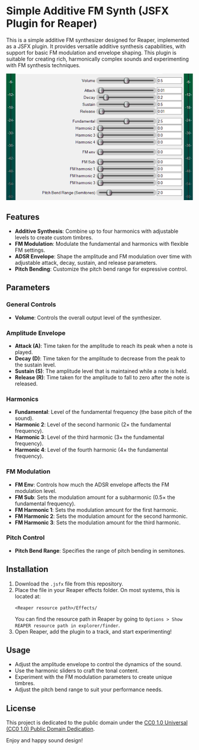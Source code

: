 # Simple Additive FM Synth (JSFX Plugin for Reaper)

This is a simple additive FM synthesizer designed for Reaper, implemented as a JSFX plugin. It provides versatile additive synthesis capabilities, with support for basic FM modulation and envelope shaping. This plugin is suitable for creating rich, harmonically complex sounds and experimenting with FM synthesis techniques.

![Alt text for your screenshot](images/AdditiveFMSynth.png)

## Features

- **Additive Synthesis**: Combine up to four harmonics with adjustable levels to create custom timbres.
- **FM Modulation**: Modulate the fundamental and harmonics with flexible FM settings.
- **ADSR Envelope**: Shape the amplitude and FM modulation over time with adjustable attack, decay, sustain, and release parameters.
- **Pitch Bending**: Customize the pitch bend range for expressive control.

## Parameters

### General Controls
- **Volume**: Controls the overall output level of the synthesizer.

### Amplitude Envelope
- **Attack (A)**: Time taken for the amplitude to reach its peak when a note is played.
- **Decay (D)**: Time taken for the amplitude to decrease from the peak to the sustain level.
- **Sustain (S)**: The amplitude level that is maintained while a note is held.
- **Release (R)**: Time taken for the amplitude to fall to zero after the note is released.

### Harmonics
- **Fundamental**: Level of the fundamental frequency (the base pitch of the sound).
- **Harmonic 2**: Level of the second harmonic (2× the fundamental frequency).
- **Harmonic 3**: Level of the third harmonic (3× the fundamental frequency).
- **Harmonic 4**: Level of the fourth harmonic (4× the fundamental frequency).

### FM Modulation
- **FM Env**: Controls how much the ADSR envelope affects the FM modulation level.
- **FM Sub**: Sets the modulation amount for a subharmonic (0.5× the fundamental frequency).
- **FM Harmonic 1**: Sets the modulation amount for the first harmonic.
- **FM Harmonic 2**: Sets the modulation amount for the second harmonic.
- **FM Harmonic 3**: Sets the modulation amount for the third harmonic.

### Pitch Control
- **Pitch Bend Range**: Specifies the range of pitch bending in semitones.

## Installation

1. Download the `.jsfx` file from this repository.
2. Place the file in your Reaper effects folder. On most systems, this is located at:
   ```
   <Reaper resource path>/Effects/
   ```
   You can find the resource path in Reaper by going to `Options > Show REAPER resource path in explorer/finder`.
3. Open Reaper, add the plugin to a track, and start experimenting!

## Usage

- Adjust the amplitude envelope to control the dynamics of the sound.
- Use the harmonic sliders to craft the tonal content.
- Experiment with the FM modulation parameters to create unique timbres.
- Adjust the pitch bend range to suit your performance needs.

## License

This project is dedicated to the public domain under the [CC0 1.0 Universal (CC0 1.0) Public Domain Dedication](https://creativecommons.org/publicdomain/zero/1.0/).

Enjoy and happy sound design!
